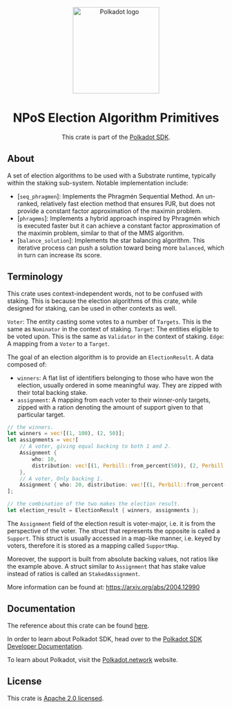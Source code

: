 <div align="center">

<img src="https://raw.githubusercontent.com/paritytech/polkadot-sdk/rzadp/readmes/docs/images/Polkadot_Logo_Horizontal_Pink_BlackOnWhite.png" alt="Polkadot logo" width="200">

# NPoS Election Algorithm Primitives

This crate is part of the [Polkadot SDK](https://github.com/paritytech/polkadot-sdk/).

</div>

## About

A set of election algorithms to be used with a Substrate runtime, typically within the staking sub-system. Notable
implementation include:

- [`seq_phragmen`]: Implements the Phragmén Sequential Method. An un-ranked, relatively fast election method that
  ensures PJR, but does not provide a constant factor approximation of the maximin problem.
- [`phragmms`]: Implements a hybrid approach inspired by Phragmén which is executed faster but it can achieve a constant
  factor approximation of the maximin problem, similar to that of the MMS algorithm.
- [`balance_solution`]: Implements the star balancing algorithm. This iterative process can push a solution toward being
  more `balanced`, which in turn can increase its score.

## Terminology

This crate uses context-independent words, not to be confused with staking. This is because the election algorithms of
this crate, while designed for staking, can be used in other contexts as well.

`Voter`: The entity casting some votes to a number of `Targets`. This is the same as `Nominator` in the context of
staking. `Target`: The entities eligible to be voted upon. This is the same as `Validator` in the context of staking.
`Edge`: A mapping from a `Voter` to a `Target`.

The goal of an election algorithm is to provide an `ElectionResult`. A data composed of:
- `winners`: A flat list of identifiers belonging to those who have won the election, usually ordered in some meaningful
  way. They are zipped with their total backing stake.
- `assignment`: A mapping from each voter to their winner-only targets, zipped with a ration denoting the amount of
  support given to that particular target.

```rust
// the winners.
let winners = vec![(1, 100), (2, 50)];
let assignments = vec![
    // A voter, giving equal backing to both 1 and 2.
    Assignment {
		who: 10,
		distribution: vec![(1, Perbill::from_percent(50)), (2, Perbill::from_percent(50))],
	},
    // A voter, Only backing 1.
    Assignment { who: 20, distribution: vec![(1, Perbill::from_percent(100))] },
];

// the combination of the two makes the election result.
let election_result = ElectionResult { winners, assignments };

```

The `Assignment` field of the election result is voter-major, i.e. it is from the perspective of the voter. The struct
that represents the opposite is called a `Support`. This struct is usually accessed in a map-like manner, i.e. keyed by
voters, therefore it is stored as a mapping called `SupportMap`.

Moreover, the support is built from absolute backing values, not ratios like the example above. A struct similar to
`Assignment` that has stake value instead of ratios is called an `StakedAssignment`.

More information can be found at: https://arxiv.org/abs/2004.12990

## Documentation

The reference about this crate can be found [here](https://paritytech.github.io/polkadot-sdk/master/sp_npos_elections).

In order to learn about Polkadot SDK, head over to the [Polkadot SDK Developer Documentation](https://paritytech.github.io/polkadot-sdk/master/polkadot_sdk_docs/index.html).

To learn about Polkadot, visit the [Polkadot.network](https://polkadot.network/) website.

## License

This crate is [Apache 2.0 licensed](https://spdx.org/licenses/Apache-2.0.html).
